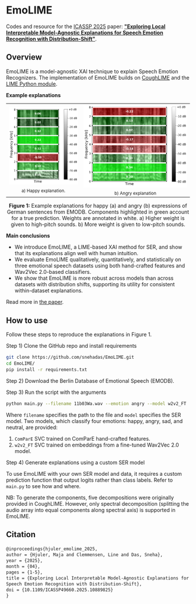 # EmoLIME

Codes and resource for the [ICASSP 2025](https://2025.ieeeicassp.org/) paper: [**"Exploring Local Interpretable Model-Agnostic Explanations for Speech Emotion Recognition with
Distribution-Shift"**](https://arxiv.org/abs/2504.05368).

## Overview

EmoLIME is a model-agnostic XAI technique to explain Speech Emotion Recognizers.
The implementation of EmoLIME builds on [CoughLIME](https://github.com/glam-imperial/CoughLIME) and the [LIME Python module](https://github.com/marcotcr/lime).

**Example explanations**

<table>
  <tr>
    <td align="center">
      <img src="figures/10b01Fa_example.png" width="300"><br>
      <sub>a) Happy explanation.</sub>
    </td>
    <td align="center">
      <img src="figures/11b03Wa_example.png" width="480"><br>
      <sub>b) Angry explanation</sub>
    </td>
  </tr>
</table>

<p style="text-align: center;"><strong>Figure 1:</strong> Example explanations for happy (a) and angry (b) expressions of German sentences from EMODB. 
Components highlighted in green account for a true prediction. Weights are annotated in white.
a) Higher weight is given to high-pitch sounds. b) More weight is given to low-pitch sounds.</p>

**Main conclusions**
- We introduce EmoLIME, a LIME-based XAI method for SER, and show that its explanations align well with human intuition.
- We evaluate EmoLIME qualitatively, quantitatively, and statistically on three emotional speech datasets using both hand-crafted features and Wav2Vec 2.0-based classifiers.
- We show that EmoLIME is more robust across models than across datasets with distribution shifts, supporting its utility for consistent within-dataset explanations.

Read more in [the paper](https://arxiv.org/abs/2504.05368).

## How to use

Follow these steps to reproduce the explanations in Figure 1.

Step 1) Clone the GitHub repo and install requirements
```bash
git clone https://github.com/snehadas/EmoLIME.git
cd EmoLIME/
pip install -r requirements.txt
```  
Step 2) Download the Berlin Database of Emotional Speech (EMODB).

Step 3) Run the script with the arguments
```bash
python main.py --filename 11b03Wa.wav --emotion angry --model w2v2_FT
```
Where `filename` specifies the path to the file and `model` specifies the SER model.
Two models, which classify four emotions: happy, angry, sad, and neutral, are provided:
1. `ComParE` SVC trained on ComParE hand-crafted features.
2. `w2v2_FT` SVC trained on embeddings from a fine-tuned Wav2Vec 2.0 model.

Step 4) Generate explanations using a custom SER model

To use EmoLIME with your own SER model and data, it requires a custom prediction function that output logits rather than class labels.
Refer to `main.py` to see how and where.

NB: To generate the components, five decompositions were originally provided in CoughLIME.
However, only spectral decomposition (splitting the audio array into equal components along spectral axis) is supported in EmoLIME.




## Citation

```
@inproceedings{hjuler_emolime_2025,
author = {Hjuler, Maja and Clemmensen, Line and Das, Sneha},
year = {2025},
month = {04},
pages = {1-5},
title = {Exploring Local Interpretable Model-Agnostic Explanations for Speech Emotion Recognition with Distribution-Shift},
doi = {10.1109/ICASSP49660.2025.10889825}
}
```